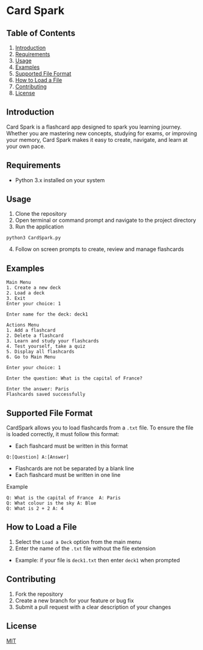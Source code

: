 # Card Spark 

## Table of Contents 
1. [Introduction](#introduction)
2. [Requirements](#requirements)
3. [Usage](#usage)
4. [Examples](#examples)
5. [Supported File Format](#supported-file-format)
6. [How to Load a File](#how-to-load-a-file)
7. [Contributing](#contributing)
8. [License](#license)


## Introduction 
Card Spark is a flashcard app designed to spark you learning journey. Whether you are mastering new concepts, studying for exams, or improving your memory, Card Spark makes it easy to create, navigate, and learn at your own pace.

## Requirements 
- Python 3.x installed on your system 

## Usage 
1. Clone the repository
2. Open terminal or command prompt and navigate to the project directory 
3. Run the application 
```
python3 CardSpark.py
```
4. Follow on screen prompts to create, review and manage flashcards 

## Examples
```
Main Menu
1. Create a new deck
2. Load a deck
3. Exit
Enter your choice: 1

Enter name for the deck: deck1

Actions Menu
1. Add a flashcard
2. Delete a flashcard
3. Learn and study your flashcards
4. Test yourself, take a quiz
5. Display all flashcards
6. Go to Main Menu

Enter your choice: 1

Enter the question: What is the capital of France?

Enter the answer: Paris
Flashcards saved successfully
```
## Supported File Format 
CardSpark allows you to load flashcards from a `.txt` file. To ensure the file is loaded correctly, it must follow this format:

- Each flashcard must be written in this format 
```
Q:[Question] A:[Answer]
```
- Flashcards are not be separated by a blank line 
- Each flashcard must be written in one line

Example
```
Q: What is the capital of France  A: Paris  
Q: What colour is the sky A: Blue 
Q: What is 2 + 2 A: 4
```
## How to Load a File 

1. Select the `Load a Deck` option from the main menu
2. Enter the name of the `.txt` file without the file extension 
- Example: if your file is `deck1.txt` then enter `deck1` when prompted  

## Contributing 
1. Fork the repository
2. Create a new branch for your feature or bug fix
3. Submit a pull request with a clear description of your changes

## License 
[MIT](https://choosealicense.com/licenses/mit/)